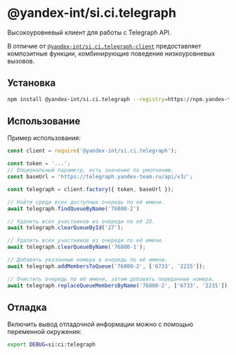 # @yandex-int/si.ci.telegraph

Высокоуровневый клиент для работы с Telegraph API.

В отличие от [`@yandex-int/si.ci.telegraph-client`](../telegraph-client) предоставляет композитные функции, комбинирующие поведение низкоуровневых вызовов.

## Установка

```bash
npm install @yandex-int/si.ci.telegraph --registry=https://npm.yandex-team.ru
```

## Использование

Пример использования:

```js
const client = require('@yandex-int/si.ci.telegraph');

const token = '...';
// Опциональный параметр, есть значение по умолчанию.
const baseUrl = 'https://telegraph.yandex-team.ru/api/v3/';

const telegraph = client.factory({ token, baseUrl });

// Найти среди всех доступных очередь по её имени.
await telegraph.findQueueByName('76800-2')

// Удалить всех участников из очереди по её ID.
await telegraph.clearQueueById('27');

// Удалить всех участников из очереди по её имени.
await telegraph.clearQueueByName('76800-1');

// Добавить указанные номера в очередь по её имени.
await telegraph.addMembersToQueue('76800-2', ['6733', '2215']);

// Очистить очередь по её имени, затем добавить переданные номера.
await telegraph.replaceQueueMembersByName('76800-2', ['6733', '2215']);
```

## Отладка

Включить вывод отладочной информации можно с помощью переменной окружения:

```bash
export DEBUG=si:ci:telegraph
```
